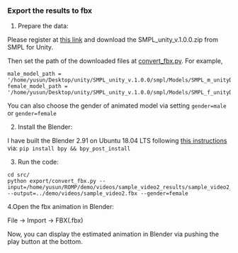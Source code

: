 ### Export the results to fbx

1. Prepare the data:

Please register at [this link](https://smpl.is.tue.mpg.de/) and download the SMPL_unity_v.1.0.0.zip from SMPL for Unity.

Then set the path of the downloaded files at [convert_fbx.py](export/convert_fbx.py). For example,

```
male_model_path = '/home/yusun/Desktop/unity/SMPL_unity_v.1.0.0/smpl/Models/SMPL_m_unityDoubleBlends_lbs_10_scale5_207_v1.0.0.fbx'
female_model_path = '/home/yusun/Desktop/unity/SMPL_unity_v.1.0.0/smpl/Models/SMPL_f_unityDoubleBlends_lbs_10_scale5_207_v1.0.0.fbx'
```
You can also choose the gender of animated model via setting `gender=male` or `gender=female`

2. Install the Blender:

I have built the Blender 2.91 on Ubuntu 18.04 LTS following [this instructions](https://github.com/TylerGubala/blenderpy) via:
```pip install bpy && bpy_post_install```

3. Run the code:

```
cd src/
python export/convert_fbx.py --input=/home/yusun/ROMP/demo/videos/sample_video2_results/sample_video2_results.npz --output=../demo/videos/sample_video2.fbx --gender=female
```

4.Open the fbx animation in Blender:

File -> Import -> FBX(.fbx)

Now, you can display the estimated animation in Blender via pushing the play button at the bottom.
